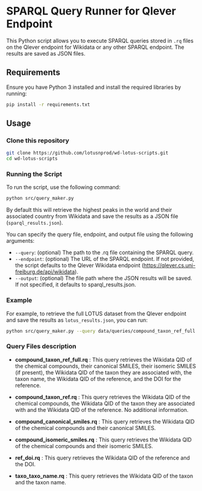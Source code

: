 # SPARQL Query Runner for Qlever Endpoint

This Python script allows you to execute SPARQL queries stored in `.rq` files on the Qlever endpoint for Wikidata or any other SPARQL endpoint. The results are saved as JSON files.

## Requirements

Ensure you have Python 3 installed and install the required libraries by running:

```bash
pip install -r requirements.txt
```

## Usage

### Clone this repository

```bash
git clone https://github.com/lotusnprod/wd-lotus-scripts.git
cd wd-lotus-scripts
```

### Running the Script

To run the script, use the following command:

```bash
python src/query_maker.py
```
By default this will retrieve the highest peaks in the world and their associated country from Wikidata and save the results as a JSON file (`sparql_results.json`).

You can specify the query file, endpoint, and output file using the following arguments:

- `--query`: (optional) The path to the .rq file containing the SPARQL query.
- `--endpoint`: (optional) The URL of the SPARQL endpoint. If not provided, the script defaults to the Qlever Wikidata endpoint (https://qlever.cs.uni-freiburg.de/api/wikidata).
- `--output`: (optional) The file path where the JSON results will be saved. If not specified, it defaults to sparql_results.json.

### Example 

For example, to retrieve the full LOTUS dataset from the Qlever endpoint and save the results as `lotus_results.json`, you can run:

```bash
python src/query_maker.py --query data/queries/compound_taxon_ref_full.rq --output data/results/full_lotus_results.json
```

### Query Files description

- **compound_taxon_ref_full.rq** : This query retrieves the Wikidata QID of the chemical compounds, their canonical SMILES, their isomeric SMILES (if present), the Wikidata QID of the taxon they are associated with, the taxon name, the Wikidata QID of the reference, and the DOI for the reference.

- **compound_taxon_ref.rq** : This query retrieves the Wikidata QID of the chemical compounds, the Wikidata QID of the taxon they are associated with and the Wikidata QID of the reference. No additional information.

- **compound_canonical_smiles.rq** : This query retrieves the Wikidata QID of the chemical compounds and their canonical SMILES.

- **compound_isomeric_smiles.rq** : This query retrieves the Wikidata QID of the chemical compounds and their isomeric SMILES.

- **ref_doi.rq** : This query retrieves the Wikidata QID of the reference and the DOI.

- **taxo_taxo_name.rq** : This query retrieves the Wikidata QID of the taxon and the taxon name.
